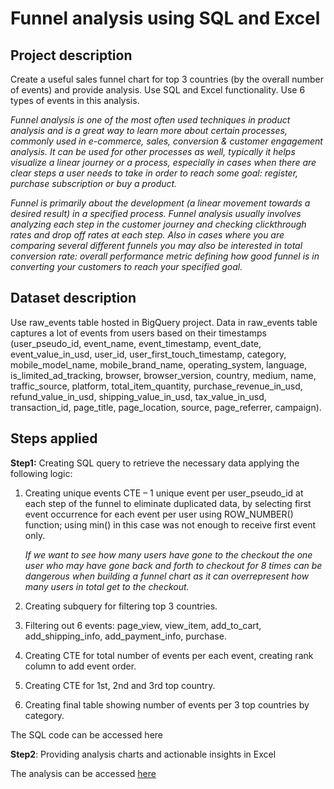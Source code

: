 # Funnel analysis using SQL and Excel

## Project description 
Create a useful sales funnel chart for top 3 countries (by the overall number of events) and provide analysis. Use SQL and Excel functionality. Use 6 types of events in this analysis.

_Funnel analysis is one of the most often used techniques in product analysis and is a great way to learn more about certain processes, commonly used in e-commerce, sales, conversion & customer engagement analysis. 
It can be used for other processes as well, typically it helps visualize a linear journey or a process, especially in cases when there are clear steps a user needs to take in order to reach some goal: 
register, purchase subscription or buy a product._

_Funnel is primarily about the development (a linear movement towards a desired result) in a specified process. Funnel analysis usually involves analyzing each step in the customer journey and checking clickthrough 
rates and drop off rates at each step. Also in cases where you are comparing several different funnels you may also be interested in total conversion rate: overall performance metric defining how good funnel 
is in converting your customers to reach your specified goal._

## Dataset description
Use raw_events table hosted in BigQuery project. Data in raw_events table captures a lot of events from users based on their timestamps (user_pseudo_id, event_name, event_timestamp, event_date, event_value_in_usd, user_id, user_first_touch_timestamp, category, mobile_model_name, mobile_brand_name, operating_system, language, is_limited_ad_tracking, browser, browser_version, country, medium, name, traffic_source, platform, total_item_quantity, purchase_revenue_in_usd, refund_value_in_usd, shipping_value_in_usd, tax_value_in_usd, transaction_id, page_title, page_location, source, page_referrer, campaign).

## Steps applied

**Step1:** Creating SQL query to retrieve the necessary data applying the following logic:
1.	Creating unique events CTE – 1 unique event per user_pseudo_id at each step of the funnel to eliminate duplicated data, by selecting first event occurrence for each event per user using ROW_NUMBER() function; using min() in this case was not enough to receive first event only.

  	_If we want to see how many users have gone to the checkout the one user who may have gone back and forth to checkout for 8 times can be dangerous when building a funnel chart as it can overrepresent
how many users in total get to the checkout._

3.	Creating subquery for filtering top 3 countries.
   
4.	Filtering out 6 events: page_view, view_item, add_to_cart, add_shipping_info, add_payment_info, purchase.
   
6.	Creating CTE for total number of events per each event, creating rank column to add event order.
   
8.	Creating CTE for 1st, 2nd and 3rd top country.
   
10.	Creating final table showing number of events per 3 top countries  by category.
    
The SQL code can be accessed here

**Step2**: Providing analysis charts and actionable insights in Excel

The analysis can be accessed [here](https://github.com/PatrycjaDanilczuk/Funnel-analysis-using-SQL-and-Excel/blob/main/Funnel_analysis_raw%20events.xlsx)
